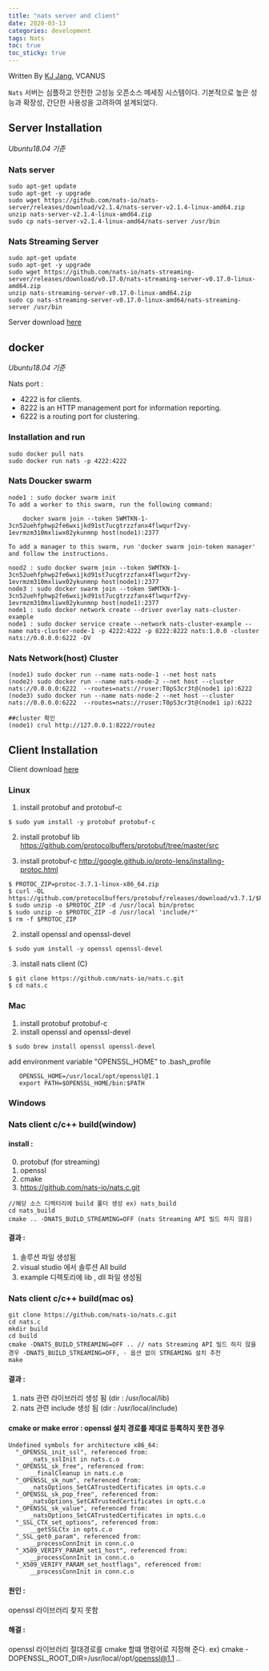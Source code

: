 ```yaml
---
title: "nats server and client"
date: 2020-03-13
categories: development
tags: Nats
toc: true
toc_sticky: true
---
```


Written By [KJ Jang](https://github.com/jjangchan), VCANUS

`Nats` 서버는 심플하고 안전한 고성능 오픈소스 메세징 시스템이다. 기본적으로 높은 성능과 확장성, 간단한 사용성을 고려하여 설계되었다.

## Server Installation
_Ubuntu18.04 기준_

### Nats server
```
sudo apt-get update
sudo apt-get -y upgrade
sudo wget https://github.com/nats-io/nats-server/releases/download/v2.1.4/nats-server-v2.1.4-linux-amd64.zip
unzip nats-server-v2.1.4-linux-amd64.zip
sudo cp nats-server-v2.1.4-linux-amd64/nats-server /usr/bin
```

### Nats Streaming Server
```
sudo apt-get update
sudo apt-get -y upgrade
sudo wget https://github.com/nats-io/nats-streaming-server/releases/download/v0.17.0/nats-streaming-server-v0.17.0-linux-amd64.zip
unzip nats-streaming-server-v0.17.0-linux-amd64.zip
sudo cp nats-streaming-server-v0.17.0-linux-amd64/nats-streaming-server /usr/bin
```
Server download [here](https://nats.io/download/)

## docker
_Ubuntu18.04 기준_

Nats port :
* 4222 is for clients.
* 8222 is an HTTP management port for information reporting.
* 6222 is a routing port for clustering.

### Installation and run
```
sudo docker pull nats
sudo docker run nats -p 4222:4222
```

### Nats Doucker swarm
```
node1 : sudo docker swarm init
To add a worker to this swarm, run the following command:

    docker swarm join --token SWMTKN-1-3cn52uehfphwp2fe6wxijkd91st7ucgtrzzfanx4flwqurf2vy-1evrmzm310mxliwx02ykunmnp host(node1):2377

To add a manager to this swarm, run 'docker swarm join-token manager' and follow the instructions.

nood2 : sudo docker swarm join --token SWMTKN-1-3cn52uehfphwp2fe6wxijkd91st7ucgtrzzfanx4flwqurf2vy-1evrmzm310mxliwx02ykunmnp host(node1):2377
node3 : sudo docker swarm join --token SWMTKN-1-3cn52uehfphwp2fe6wxijkd91st7ucgtrzzfanx4flwqurf2vy-1evrmzm310mxliwx02ykunmnp host(node1):2377
node1 : sudo docker network create --driver overlay nats-cluster-example
node1 : sudo docker service create --network nats-cluster-example --name nats-cluster-node-1 -p 4222:4222 -p 8222:8222 nats:1.0.0 -cluster nats://0.0.0.0:6222 -DV
```

### Nats Network(host) Cluster
```
(node1) sudo docker run --name nats-node-1 --net host nats
(node2) sudo docker run --name nats-node-2 --net host --cluster nats://0.0.0.0:6222  --routes=nats://ruser:T0pS3cr3t@(node1 ip):6222
(node3) sudo docker run --name nats-node-2 --net host --cluster nats://0.0.0.0:6222  --routes=nats://ruser:T0pS3cr3t@(node1 ip):6222

##cluster 확인
(node1) crul http://127.0.0.1:8222/routez
```

## Client Installation
Client download [here](https://nats.io/download/nats-io/nats.c/)
### Linux
1. install protobuf and protobuf-c
```
$ sudo yum install -y protobuf protobuf-c
```
2. install protobuf lib
https://github.com/protocolbuffers/protobuf/tree/master/src


2. install protobuf-c 
http://google.github.io/proto-lens/installing-protoc.html
```
$ PROTOC_ZIP=protoc-3.7.1-linux-x86_64.zip
$ curl -OL https://github.com/protocolbuffers/protobuf/releases/download/v3.7.1/$PROTOC_ZIP
$ sudo unzip -o $PROTOC_ZIP -d /usr/local bin/protoc
$ sudo unzip -o $PROTOC_ZIP -d /usr/local 'include/*'
$ rm -f $PROTOC_ZIP
```
2. install openssl and openssl-devel
```
$ sudo yum install -y openssl openssl-devel
```
3. install nats client (C)
```
$ git clone https://github.com/nats-io/nats.c.git
$ cd nats.c

```

### Mac
1. install protobuf protobuf-c
2. install openssl and openssl-devel
 ```
 $ sudo brew install openssl openssl-devel
 ```
 add environment variable "OPENSSL_HOME" to .bash_profile
 ```
    OPENSSL_HOME=/usr/local/opt/openssl@1.1
    export PATH=$OPENSSL_HOME/bin:$PATH
 ```

### Windows
### Nats client c/c++ build(window)
#### install : 
0. protobuf (for streaming)
1. openssl
2. cmake 
3. https://github.com/nats-io/nats.c.git

```
//해당 소스 디렉터리에 build 폴더 생성 ex) nats_build
cd nats_build
cmake .. -DNATS_BUILD_STREAMING=OFF (nats Streaming API 빌드 하지 않음)
```
#### 결과 :
1. 솔루션 파일 생성됨
2. visual studio 에서 솔루션 All build
3. example 디렉토리에 lib , dll 파일 생성됨

### Nats client c/c++ build(mac os)
```
git clone https://github.com/nats-io/nats.c.git
cd nats.c
mkdir build
cd build
cmake -DNATS_BUILD_STREAMING=OFF .. // nats Streaming API 빌드 하지 않을 경우 -DNATS_BUILD_STREAMING=OFF, - 옵션 없이 STREAMING 설치 추천
make
```
#### 결과 : 
1. nats 관련 라이브러리 생성 됨 (dir : /usr/local/lib)
2. nats 관련 include 생성 됨 (dir : /usr/local/include)

#### cmake or make error : openssl 설치 경로를 제대로 등록하지 못한 경우
```
Undefined symbols for architecture x86_64:
  "_OPENSSL_init_ssl", referenced from:
      _nats_sslInit in nats.c.o
  "_OPENSSL_sk_free", referenced from:
      __finalCleanup in nats.c.o
  "_OPENSSL_sk_num", referenced from:
      _natsOptions_SetCATrustedCertificates in opts.c.o
  "_OPENSSL_sk_pop_free", referenced from:
      _natsOptions_SetCATrustedCertificates in opts.c.o
  "_OPENSSL_sk_value", referenced from:
      _natsOptions_SetCATrustedCertificates in opts.c.o
  "_SSL_CTX_set_options", referenced from:
      __getSSLCtx in opts.c.o
  "_SSL_get0_param", referenced from:
      __processConnInit in conn.c.o
  "_X509_VERIFY_PARAM_set1_host", referenced from:
      __processConnInit in conn.c.o
  "_X509_VERIFY_PARAM_set_hostflags", referenced from:
      __processConnInit in conn.c.o
```
#### 원인 : 
openssl 라이브러리 찾지 못함
#### 해결 :
openssl 라이브러리 절대경로를 cmake 할떄 명령어로 지정해 준다.
ex) cmake -DOPENSSL_ROOT_DIR=/usr/local/opt/openssl@1.1 ..
```
